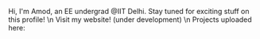 Hi, I'm Amod, an EE undergrad @IIT Delhi. Stay tuned for exciting stuff on this profile!
\n
Visit my website! (under development)
\n
Projects uploaded here:
